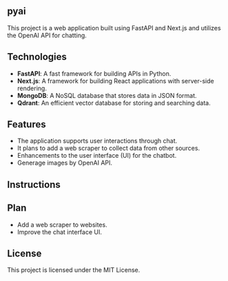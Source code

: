 ## pyai

This project is a web application built using FastAPI and Next.js and utilizes the OpenAI API for chatting.

## Technologies

- **FastAPI**: A fast framework for building APIs in Python.
- **Next.js**: A framework for building React applications with server-side rendering.
- **MongoDB**: A NoSQL database that stores data in JSON format.
- **Qdrant**: An efficient vector database for storing and searching data.

## Features

- The application supports user interactions through chat.
- It plans to add a web scraper to collect data from other sources.
- Enhancements to the user interface (UI) for the chatbot.
- Generage images by OpenAI API.

## Instructions


## Plan

- Add a web scraper to websites.
- Improve the chat interface UI.

## License

This project is licensed under the MIT License.